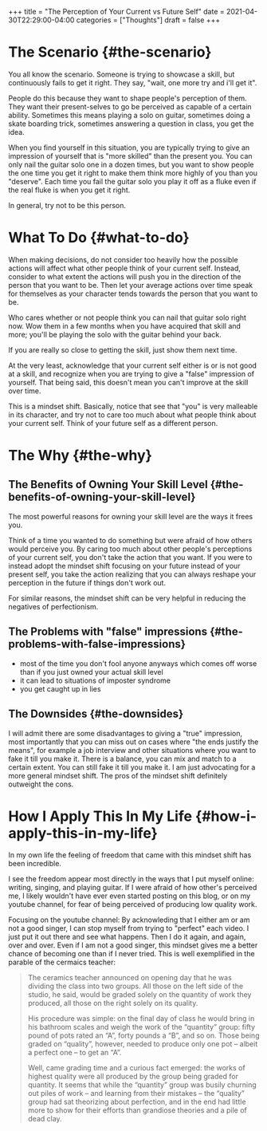 +++
title = "The Perception of Your Current vs Future Self"
date = 2021-04-30T22:29:00-04:00
categories = ["Thoughts"]
draft = false
+++

# The Scenario {#the-scenario}

You all know the scenario. Someone is trying to showcase a skill, but continuously fails to get it right. They say, "wait, one more try and i'll get it".

People do this because they want to shape people's perception of them. They want their present-selves to go be perceived as capable of a certain ability. Sometimes this means playing a solo on guitar, sometimes doing a skate boarding trick, sometimes answering a question in class, you get the idea.

When you find yourself in this situation, you are typically trying to give an impression of yourself that is "more skilled" than the present you. You can only nail the guitar solo one in a dozen times, but you want to show people the one time you get it right to make them think more highly of you than you "deserve". Each time you fail the guitar solo you play it off as a fluke even if the real fluke is when you get it right.

In general, try not to be this person.


# What To Do {#what-to-do}

When making decisions, do not consider too heavily how the possible actions will affect what other people think of your current self. Instead, consider to what extent the actions will push you in the direction of the person that you want to be. Then let your average actions over time speak for themselves as your character tends towards the person that you want to be.

Who cares whether or not people think you can nail that guitar solo right now. Wow them in a few months when you have acquired that skill and more; you'll be playing the solo with the guitar behind your back.

If you are really so close to getting the skill, just show them next time.

At the very least, acknowledge that your current self either is or is not good at a skill, and recognize when you are trying to give a "false" impression of yourself. That being said, this doesn't mean you can't improve at the skill over time.

This is a mindset shift. Basically, notice that see that "you" is very malleable in its character, and try not to care too much about what people think about your current self. Think of your future self as a different person.


# The Why {#the-why}


## The Benefits of Owning Your Skill Level {#the-benefits-of-owning-your-skill-level}

The most powerful reasons for owning your skill level are the ways it frees you.

Think of a time you wanted to do something but were afraid of how others would perceive you. By caring too much about other people's perceptions of your current self, you don't take the action that you want. If you were to instead adopt the mindset shift focusing on your future instead of your present self, you take the action realizing that you can always reshape your perception in the future if things don't work out.

For similar reasons, the mindset shift can be very helpful in reducing the negatives of perfectionism.


## The Problems with "false" impressions {#the-problems-with-false-impressions}

-   most of the time you don't fool anyone anyways which comes off worse than if you just owned your actual skill level
-   it can lead to situations of imposter syndrome
-   you get caught up in lies


## The Downsides {#the-downsides}

I will admit there are some disadvantages to giving a "true" impression, most importantly that you can miss out on cases where "the ends justify the means", for example a job interview and other situations where you want to fake it till you make it. There is a balance, you can mix and match to a certain extent. You can still fake it till you make it. I am just advocating for a more general mindset shift. The pros of the mindset shift definitely outweight the cons.


# How I Apply This In My Life {#how-i-apply-this-in-my-life}

In my own life the feeling of freedom that came with this mindset shift has been incredible.

I see the freedom appear most directly in the ways that I put myself online: writing, singing, and playing guitar. If I were afraid of how other's perceived me, I likely wouldn't have ever even started posting on this blog, or on my youtube channel, for fear of being perceived of producing low quality work.

Focusing on the youtube channel: By acknowleding that I either am or am not a good singer, I can stop myself from trying to "perfect" each video. I just put it out there and see what happens. Then I do it again, and again, over and over. Even if I am not a good singer, this mindset gives me a better chance of becoming one than if I never tried. This is well exemplified in the parable of the cermaics teacher:

> The ceramics teacher announced on opening day that he was dividing the class into two groups. All those on the left side of the studio, he said, would be graded solely on the quantity of work they produced, all those on the right solely on its quality.
>
> His procedure was simple: on the final day of class he would bring in his bathroom scales and weigh the work of the “quantity” group: fifty pound of pots rated an “A”, forty pounds a “B”, and so on. Those being graded on “quality”, however, needed to produce only one pot – albeit a perfect one – to get an “A”.
>
> Well, came grading time and a curious fact emerged: the works of highest quality were all produced by the group being graded for quantity. It seems that while the “quantity” group was busily churning out piles of work – and learning from their mistakes – the “quality” group had sat theorizing about perfection, and in the end had little more to show for their efforts than grandiose theories and a pile of dead clay.
